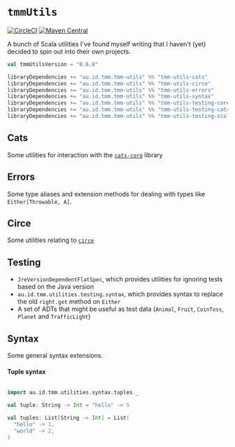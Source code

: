 # `tmmUtils`
[![CircleCI](https://circleci.com/gh/tmccarthy/tmmUtils/tree/master.svg?style=shield)](https://circleci.com/gh/tmccarthy/tmmUtils/tree/master)
[![Maven Central](https://img.shields.io/maven-central/v/au.id.tmm.tmm-utils/tmm-utils-syntax_2.13.svg)](https://repo.maven.apache.org/maven2/au/id/tmm/tmm-utils/tmm-utils-syntax_2.13/)

A bunch of Scala utilities I've found myself writing that I haven't (yet) decided to spin out into 
their own projects.

```scala
val tmmUtilsVersion = "0.6.0"

libraryDependencies += "au.id.tmm.tmm-utils" %% "tmm-utils-cats"               % tmmUtilsVersion        // Cats utilities
libraryDependencies += "au.id.tmm.tmm-utils" %% "tmm-utils-circe"              % tmmUtilsVersion        // Circe hashing
libraryDependencies += "au.id.tmm.tmm-utils" %% "tmm-utils-errors"             % tmmUtilsVersion        // Errors
libraryDependencies += "au.id.tmm.tmm-utils" %% "tmm-utils-syntax"             % tmmUtilsVersion        // Syntax utils
libraryDependencies += "au.id.tmm.tmm-utils" %% "tmm-utils-testing-core"       % tmmUtilsVersion % Test // Test utilities
libraryDependencies += "au.id.tmm.tmm-utils" %% "tmm-utils-testing-cats"       % tmmUtilsVersion % Test // Cats instances for tests
libraryDependencies += "au.id.tmm.tmm-utils" %% "tmm-utils-testing-scalacheck" % tmmUtilsVersion % Test // Scalacheck instances for tests
```

## Cats

Some utilities for interaction with the [`cats-core`](https://github.com/typelevel/cats) library

## Errors

Some type aliases and extension methods for dealing with types like `Either[Throwable, A]`.

## Circe

Some utilities relating to [`circe`](https://github.com/circe/circe)

## Testing

* `JreVersionDependentFlatSpec`, which provides utilities for ignoring tests based on the Java version
* `au.id.tmm.utilities.testing.syntax`, which provides syntax to replace the old `right.get` method on `Either`
* A set of ADTs that might be useful as test data (`Animal`, `Fruit`, `CoinToss`, `Planet` and `TrafficLight`)

## Syntax

Some general syntax extensions.

#### Tuple syntax

```scala

import au.id.tmm.utilities.syntax.tuples._

val tuple: String -> Int = "hello" -> 5

val tuples: List[String -> Int] = List(
  "hello" -> 1,
  "world" -> 2,
)

```